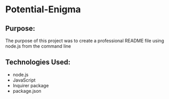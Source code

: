 # Potential-Enigma

## Purpose: 
The purpose of this project was to create a professional README file using node.js from the command line 

## Technologies Used:
* node.js
* JavaScript
* Inquirer package
* package.json

